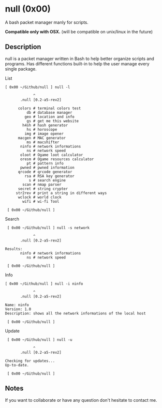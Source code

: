 # null (0x00)
A bash packet manager manly for scripts.

**Compatible only with OSX.** (will be compatible on unix/linux in the future)


## Description
null is a packet manager written in Bash to help better organize scripts and programs.
Has different functions built-in to help the user manage every single package.

List
```
[ 0x00 ~/Github/null ] null -l

             ^
       .null [0.2-a5-rev2]

      colors # terminal colors test
          db # database manager
         geo # location and info
          gs # get me this website
        h4sh # hash generator
          hs # horoscope
         img # image opener
      macgen # MAC generator
          ms # macshifter
       ninfo # network informations
          ns # network speed
       oloot # Ogame loot calculator
       oresm # Ogame resources calculator
          pt # pattern info
       pwned # pwned information
      qrcode # qrcode generator
         rsa # RSA key generator
           s # search engine
        scan # nmap parser
      secret # string crypter
     str2rev # print a string in different ways
      wclock # world clock
        wifi # wi-fi Tool

 [ 0x00 ~/Github/null ]
 ```

Search
```
 [ 0x00 ~/Github/null ] null -s network

             ^
       .null [0.2-a5-rev2]

Results:
       ninfo # network informations
          ns # network speed

 [ 0x00 ~/Github/null ]
```

Info
```
[ 0x00 ~/Github/null ] null -i ninfo

             ^
       .null [0.2-a5-rev2]

Name: ninfo
Version: 1.0
Description: shows all the network informations of the local host

 [ 0x00 ~/Github/null ]
```

Update
```
 [ 0x00 ~/Github/null ] null -u

             ^
       .null [0.2-a5-rev2]

Checking for updates...
Up-to-date.

 [ 0x00 ~/Github/null ]
```


## Notes
If you want to collaborate or have any question don't hesitate to contact me.
